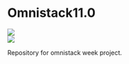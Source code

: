 # Omnistack11.0

![](https://i.imgur.com/mWOwe5p.png)  
![](https://rocketseat.com.br/static/images/week/logo.svg)

Repository for omnistack week project.
